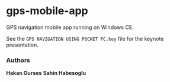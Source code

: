 # gps-mobile-app
GPS navigation mobile app running on Windows CE.

See the `GPS NAVIGATION USING POCKET PC.key` file for the keynote presentation.

### Authors
  
**Hakan Gurses**
**Sahin Habesoglu**
